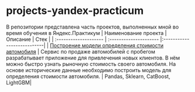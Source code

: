 # projects-yandex-practicum
В репозитории представлена часть проектов, выполненных мной во время обучения в Яндекс.Практикум
| Наименование проекта | Описание | Стек |
| :-------------------- | :--------------------- |:---------------------------|
| [Построение модели определения стоимости автомобиля](projects-yandex-practicum/car_price/) | Сервис по продаже автомобилей с пробегом  разрабатывает приложение для привлечения новых клиентов. В нём можно быстро узнать рыночную стоимость своего автомобиля. На основе исторические данные необходимо построить модель для определения стоимости автомобиля. | Pandas, Sklearn, CatBoost, LightGBM|

